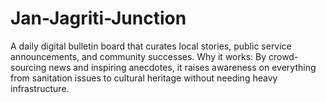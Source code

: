 # Jan-Jagriti-Junction
A daily digital bulletin board that curates local stories, public service announcements, and community successes. Why it works: By crowd-sourcing news and inspiring anecdotes, it raises awareness on everything from sanitation issues to cultural heritage without needing heavy infrastructure. 
